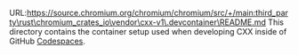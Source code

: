 URL:https://source.chromium.org/chromium/chromium/src/+/main:third_party\rust\chromium_crates_io\vendor\cxx-v1\.devcontainer\README.md
This directory contains the container setup used when developing CXX inside of
GitHub [Codespaces].

[Codespaces]: https://github.com/features/codespaces

